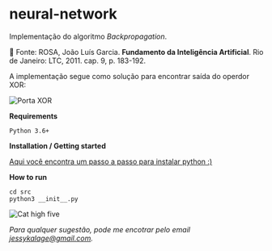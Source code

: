 # neural-network

Implementação do algoritmo *Backpropagation*.

:blue_book: Fonte: ROSA, João Luís Garcia. **Fundamento da Inteligência Artificial**. Rio de Janeiro: LTC, 2011. cap. 9, p. 183-192. 

A implementação segue como solução para encontrar saída do operdor XOR:

![Porta XOR](https://dyclassroom.com/image/topic/logic-gate/xor-xnor/xor-table.png)

**Requirements**

    Python 3.6+

**Installation / Getting started**

[Aqui você encontra um passo a passo para instalar python :)](https://realpython.com/installing-python/)

**How to run**

```
cd src
python3 __init__.py
```

![Cat high five](https://media.giphy.com/media/3oKIPbOaTdyWc8iUWA/giphy.gif)

*Para qualquer sugestão, pode me encotrar pelo email jessykalage@gmail.com.*

